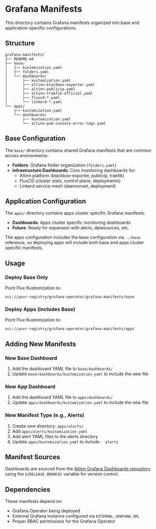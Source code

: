 # Grafana Manifests

This directory contains Grafana manifests organized into base and application-specific configurations.

## Structure

```
grafana-manifests/
├── README.md
├── base/
│   ├── kustomization.yaml
│   ├── folders.yaml
│   └── dashboards/
│       ├── kustomization.yaml
│       ├── altinn-blackbox-exporter.yaml
│       ├── altinn-publicip.yaml
│       ├── altinn-traefik-official.yaml
│       ├── fluxcd-*.yaml
│       └── linkerd-*.yaml
└── apps/
    ├── kustomization.yaml
    └── dashboards/
        ├── kustomization.yaml
        └── altinn-pod-console-error-logs.yaml
```

## Base Configuration

The `base/` directory contains shared Grafana manifests that are common across environments:

- **Folders**: Grafana folder organization (`folders.yaml`)
- **Infrastructure Dashboards**: Core monitoring dashboards for:
  - Altinn platform (blackbox-exporter, publicip, traefik)
  - FluxCD (cluster stats, control plane, deployments)
  - Linkerd service mesh (daemonset, deployment)

## Application Configuration

The `apps/` directory contains apps cluster specific Grafana manifests:

- **Dashboards**: Apps cluster specific monitoring dashboards
- **Future**: Ready for expansion with alerts, datasources, etc.

The apps configuration includes the base configuration via `../base` reference, so deploying apps will include both base and apps cluster specific manifests.

## Usage

### Deploy Base Only
Point Flux Kustomization to:
```
oci://your-registry/grafana-operator/grafana-manifests/base
```

### Deploy Apps (includes Base)
Point Flux Kustomization to:
```
oci://your-registry/grafana-operator/grafana-manifests/apps
```

## Adding New Manifests

### New Base Dashboard
1. Add the dashboard YAML file to `base/dashboards/`
2. Update `base/dashboards/kustomization.yaml` to include the new file

### New App Dashboard
1. Add the dashboard YAML file to `apps/dashboards/`
2. Update `apps/dashboards/kustomization.yaml` to include the new file

### New Manifest Type (e.g., Alerts)
1. Create new directory: `apps/alerts/`
2. Add `apps/alerts/kustomization.yaml`
3. Add alert YAML files to the alerts directory
4. Update `apps/kustomization.yaml` to include `- alerts`

## Manifest Sources

Dashboards are sourced from the [Altinn Grafana Dashboards repository](https://github.com/Altinn/altinn-dashboards-grafana) using the `${RELEASE_BRANCH}` variable for version control.

## Dependencies

These manifests depend on:
- Grafana Operator being deployed
- External Grafana instance configured via `EXTERNAL_GRAFANA_URL`
- Proper RBAC permissions for the Grafana Operator